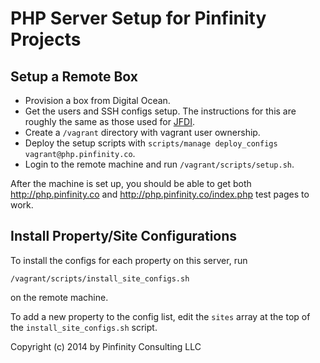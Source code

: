 # PHP Server Setup for Pinfinity Projects

## Setup a Remote Box
- Provision a box from Digital Ocean.
- Get the users and SSH configs setup. The instructions for this are roughly the same as those used for [JFDI](https://github.com/FireworksProject/jfdi/blob/master/docs/create-remotebox.md).
- Create a `/vagrant` directory with vagrant user ownership.
- Deploy the setup scripts with `scripts/manage deploy_configs vagrant@php.pinfinity.co`.
- Login to the remote machine and run `/vagrant/scripts/setup.sh`.

After the machine is set up, you should be able to get both http://php.pinfinity.co and http://php.pinfinity.co/index.php test pages to work.

## Install Property/Site Configurations
To install the configs for each property on this server, run

    /vagrant/scripts/install_site_configs.sh

on the remote machine.

To add a new property to the config list, edit the `sites` array at the top of the `install_site_configs.sh` script.


Copyright (c) 2014 by Pinfinity Consulting LLC